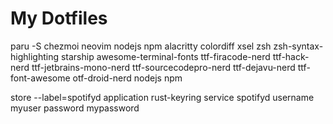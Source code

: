 My Dotfiles
===========

paru -S chezmoi neovim nodejs npm alacritty colordiff xsel zsh zsh-syntax-highlighting starship awesome-terminal-fonts ttf-firacode-nerd ttf-hack-nerd ttf-jetbrains-mono-nerd ttf-sourcecodepro-nerd ttf-dejavu-nerd ttf-font-awesome otf-droid-nerd nodejs npm

store --label=spotifyd application rust-keyring service spotifyd username myuser password mypassword
